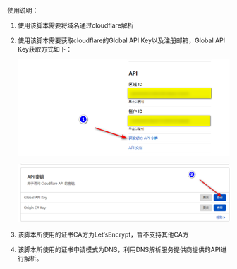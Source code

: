 使用说明：

1.  使用该脚本需要将域名通过cloudflare解析

2.  使用该脚本需要获取cloudflare的Global API Key以及注册邮箱，Global API
    Key获取方式如下：

    ![](media/bda84fbc2ede834deaba1c173a932223.png)

    ![](media/d13ffd6a73f938d1037d0708e31433bf.png)

3.  该脚本所使用的证书CA方为Let‘sEncrypt，暂不支持其他CA方

4.  该脚本所使用的证书申请模式为DNS，利用DNS解析服务提供商提供的API进行解析。
